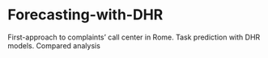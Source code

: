 # Forecasting-with-DHR
  First-approach to complaints’ call center in Rome. Task prediction with DHR models. Compared analysis
